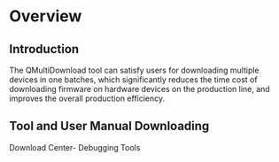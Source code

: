 # Overview

## **Introduction**

The QMultiDownload tool can satisfy users for downloading multiple devices in one batches, which significantly reduces the time cost of downloading firmware on hardware devices on the production line, and improves the overall production efficiency.   

## **Tool and User Manual Downloading**   

<a :href="getUrl('menuCode=UPGR_UTIL&resourceType=C', 'en')" target="_blank">Download Center- Debugging Tools</a>


  